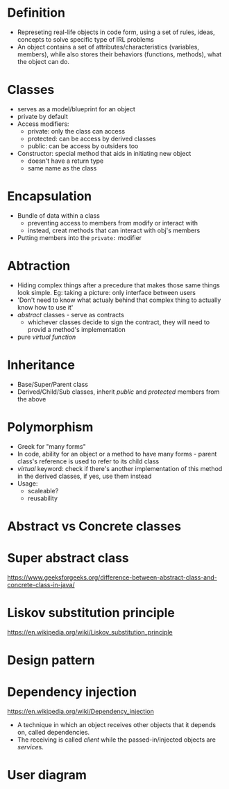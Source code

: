 # Definition
- Represeting real-life objects in code form, using a set of rules, ideas, concepts to solve specific type of IRL problems
- An object contains a set of attributes/characteristics (variables, members), while also stores their behaviors (functions, methods), what the object can do.

# Classes
- serves as a model/blueprint for an object
- private by default
- Access modifiers:
	- private: only the class can access
	- protected: can be access by derived classes
	- public: can be access by outsiders too
- Constructor: special method that aids in initiating new object
	- doesn't have a return type
	- same name as the class

# Encapsulation
- Bundle of data within a class
	- preventing access to members from modify or interact with
	- instead, creat methods that can interact with obj's members
- Putting members into the `private:` modifier

# Abtraction
- Hiding complex things after a precedure that makes those same things look simple. Eg: taking a picture: only interface between users
- 'Don't need to know what actualy behind that complex thing to actually know how to use it'
- *abstract* classes - serve as contracts
	- whichever classes decide to sign the contract, they will need to provid a method's implementation
- pure *virtual function*

# Inheritance
- Base/Super/Parent class
- Derived/Child/Sub classes, inherit *public* and *protected* members from the above

# Polymorphism
- Greek for "many forms"
- In code, ability for an object or a method to have many forms - parent class's reference is used to refer to its child class
- *virtual* keyword: check if there's another implementation of this method in the derived classes, if yes, use them instead
- Usage:
	- scaleable?
	- reusability

# Abstract vs Concrete classes
# Super abstract class
https://www.geeksforgeeks.org/difference-between-abstract-class-and-concrete-class-in-java/

# Liskov substitution principle
https://en.wikipedia.org/wiki/Liskov_substitution_principle

# Design pattern

# Dependency injection
https://en.wikipedia.org/wiki/Dependency_injection
- A technique in which an object receives other objects that it depends on, called dependencies.
- The receiving is called *client* while the passed-in/injected objects are *service*s.

# User diagram
